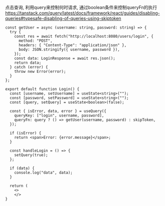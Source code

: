 点击查询, 利用query来控制何时请求, 通过boolean条件来控制queryFn的执行
https://tanstack.com/query/latest/docs/framework/react/guides/disabling-queries#typesafe-disabling-of-queries-using-skiptoken
```tsx
const getUser = async (username: string, password: string) => {
  try {
    const res = await fetch("http://localhost:8080/users/login", {
      method: "POST",
      headers: { "Content-Type": "application/json" },
      body: JSON.stringify({ username, password }),
    });
    const data: LoginResponse = await res.json();
    return data;
  } catch (error) {
    throw new Error(error);
  }
};

export default function Login() {
  const [username, setUsername] = useState<string>("");
  const [password, setPassword] = useState<string>("");
  const [query, setQuery] = useState<boolean>(false);

  const { isError, data, error } = useQuery({
    queryKey: ["login", username, password],
    queryFn: query ? () => getUser(username, password) : skipToken,
  });

  if (isError) {
    return <span>Error: {error.message}</span>;
  }

  const handleLogin = () => {
    setQuery(true);
  };

  if (data) {
    console.log("data", data);
  }

  return (
    <>
    </>
}
```